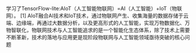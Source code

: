 学习了TensorFlow-lite:AIoT（人工智能物联网）=AI（人工智能）+IoT（物联网）。 [1]  AIoT融合AI技术和IoT技术，通过物联网产生、收集海量的数据存储于云端、边缘端，再通过大数据分析，以及更高形式的人工智能，实现万物数据化、万物智联化，物联网技术与人工智能追求的是一个智能化生态体系，除了技术上需要不断革新，技术的落地与应用更是现阶段物联网与人工智能领域亟待突破的核心问题
